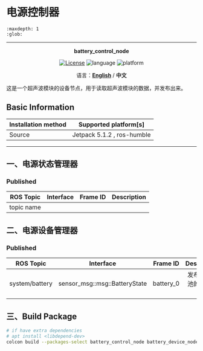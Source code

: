 # 电源控制器

```{toctree}
:maxdepth: 1
:glob:
```

------

<p align="center"><strong>battery_control_node</strong></p>
<p align="center"><a href="https://github.com/${YOUR_GIT_REPOSITORY}/blob/main/LICENSE"><img alt="License" src="https://img.shields.io/badge/License-Apache%202.0-orange"/></a>
<img alt="language" src="https://img.shields.io/badge/language-c++-red"/>
<img alt="platform" src="https://img.shields.io/badge/platform-linux-l"/>
</p>
<p align="center">
    语言：<a href="./docs/docs_en/README_EN.md"><strong>English</strong></a> / <strong>中文</strong>
</p>

​	这是一个超声波模块的设备节点，用于读取超声波模块的数据，并发布出来。 

## Basic Information

| Installation method | Supported platform[s]      |
| ------------------- | -------------------------- |
| Source              | Jetpack 5.1.2 , ros-humble |

------

## 一、电源状态管理器

### Published

| ROS Topic  | Interface | Frame ID | Description |
| :--------: | :-------: | :------: | :---------: |
| topic name |           |          |             |



## 二、电源设备管理器

### Published

|   ROS Topic    |           Interface           | Frame ID  |      Description       |
| :------------: | :---------------------------: | :-------: | :--------------------: |
| system/battery | sensor_msg::msg::BatteryState | battery_0 | 发布一个电池的状态信息 |



## 三、Build Package

```bash
# if have extra dependencies
# apt install <libdepend-dev>
colcon build --packages-select battery_control_node battery_device_node
```

